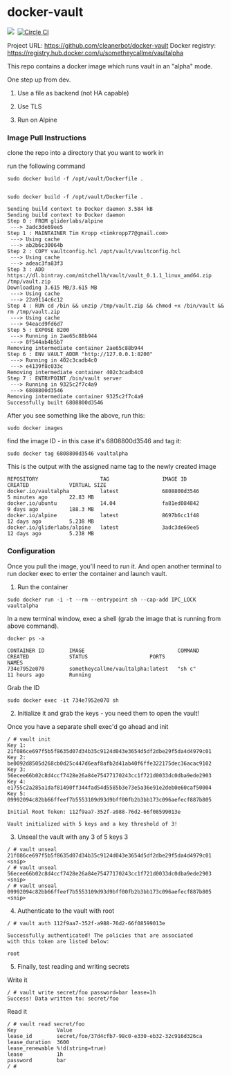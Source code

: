 # docker-vault
[![](https://badge.imagelayers.io/sometheycallme/vaultalpha.svg)](https://imagelayers.io/?images=cleanerbot/docker-vault:latest 'View image size and layers')&nbsp;
[![Circle CI](https://circleci.com/gh/cleanerbot/docker-vault.png?circle-token=4f0cb187a0b1ae8937389ecceca8acf3a8122b8e)](https://circleci.com/gh/sometheycallme/docker-vault/tree/master 'View CI builds')

Project URL: https://github.com/cleanerbot/docker-vault
Docker registry: https://registry.hub.docker.com/u/sometheycallme/vaultalpha

This repo contains a docker image which runs vault in an "alpha" mode.

One step up from dev.

1) Use a file as backend (not HA capable)

2) Use TLS

3) Run on Alpine

### Image Pull Instructions

clone the repo into a directory that you want to work in

run the following command 

```sudo docker build -f /opt/vault/Dockerfile .```


```

sudo docker build -f /opt/vault/Dockerfile .

Sending build context to Docker daemon 3.584 kB
Sending build context to Docker daemon 
Step 0 : FROM gliderlabs/alpine
 ---> 3adc3de69ee5
Step 1 : MAINTAINER Tim Kropp <timkropp77@gmail.com>
 ---> Using cache
 ---> ab2b6c30064b
Step 2 : COPY vaultconfig.hcl /opt/vault/vaultconfig.hcl
 ---> Using cache
 ---> adeac3fa83f3
Step 3 : ADD https://dl.bintray.com/mitchellh/vault/vault_0.1.1_linux_amd64.zip /tmp/vault.zip
Downloading 3.615 MB/3.615 MB
 ---> Using cache
 ---> 22a9114c6c12
Step 4 : RUN cd /bin && unzip /tmp/vault.zip && chmod +x /bin/vault && rm /tmp/vault.zip
 ---> Using cache
 ---> 94eacd9fd6d7
Step 5 : EXPOSE 8200
 ---> Running in 2ae65c88b944
 ---> 8f544ab4b5b7
Removing intermediate container 2ae65c88b944
Step 6 : ENV VAULT_ADDR "http://127.0.0.1:8200"
 ---> Running in 402c3cadb4c0
 ---> e4139f8c033c
Removing intermediate container 402c3cadb4c0
Step 7 : ENTRYPOINT /bin/vault server
 ---> Running in 9325c2f7c4a9
 ---> 6808800d3546
Removing intermediate container 9325c2f7c4a9
Successfully built 6808800d3546
```

After you see something like the above, run this:

```sudo docker images```

find the image ID - in this case it's 6808800d3546 and tag it:

```sudo docker tag 6808800d3546 vaultalpha```

This is the output with the assigned name tag to the newly created image

```
REPOSITORY                    TAG                 IMAGE ID            CREATED             VIRTUAL SIZE
docker.io/vaultalpha          latest              6808800d3546        5 minutes ago       22.83 MB
docker.io/ubuntu              14.04               fa81ed084842        9 days ago          188.3 MB
docker.io/alpine              latest              8697b6cc1f48        12 days ago         5.238 MB
docker.io/gliderlabs/alpine   latest              3adc3de69ee5        12 days ago         5.238 MB
```

### Configuration

Once you pull the image, you'll need to run it.   And open another terminal to run docker exec to enter the container and launch vault.

1) Run the container

```sudo docker run -i -t --rm --entrypoint sh --cap-add IPC_LOCK vaultalpha```

In a new terminal window, exec a shell (grab the image that is running from above command).

``` 
docker ps -a

CONTAINER ID        IMAGE                              COMMAND                CREATED             STATUS                    PORTS               NAMES
734e7952e070        sometheycallme/vaultalpha:latest   "sh c"                 11 hours ago        Running         
```

Grab the ID 

```sudo docker exec -it 734e7952e070 sh```

2) Initialize it and grab the keys - you need them to open the vault!

Once you have a separate shell exec'd go ahead and init

```
/ # vault init 
Key 1: 21f086ce697f5b5f8635d07d34b35c9124d043e3654d5df2dbe29f5da4d4979c01
Key 2: be0092d8505d268cb0d25c447d6eaf8afb2d41ab40f6ffe322175dec36acac9102
Key 3: 56ecee66b02c8d4ccf7428e26a84e75477170243cc1f721d0033dc0dba9ede2903
Key 4: e1755c2a285a1daf81490ff344fad54d5585b3e73e5a36e91e2deb0e60caf50004
Key 5: 09992094c82bb66ffeef7b5553109d93d9bff00fb2b3bb173c096aefecf887b805

Initial Root Token: 112f9aa7-352f-a988-76d2-66f08599013e

Vault initialized with 5 keys and a key threshold of 3!
```


3) Unseal the vault with any 3 of 5 keys 3 

```
/ # vault unseal 21f086ce697f5b5f8635d07d34b35c9124d043e3654d5df2dbe29f5da4d4979c01
<snip>
/ # vault unseal 56ecee66b02c8d4ccf7428e26a84e75477170243cc1f721d0033dc0dba9ede2903
<snip>
/ # vault unseal 09992094c82bb66ffeef7b5553109d93d9bff00fb2b3bb173c096aefecf887b805
<snip>
```

4) Authenticate to the vault with root

```
/ # vault auth 112f9aa7-352f-a988-76d2-66f08599013e

Successfully authenticated! The policies that are associated
with this token are listed below:

root
```

5) Finally, test reading and writing secrets

Write it
```
/ # vault write secret/foo password=bar lease=1h
Success! Data written to: secret/foo
```

Read it
```
/ # vault read secret/foo
Key            	Value
lease_id       	secret/foo/37d4cfb7-98c0-e330-eb32-32c916d326ca
lease_duration 	3600
lease_renewable	%!d(string=true)
lease          	1h
password       	bar
/ # 
```
